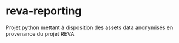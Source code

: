 # reva-reporting
Projet python mettant à disposition des assets data anonymisés en provenance du projet REVA 
